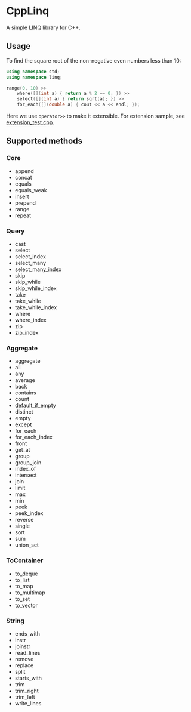 # CppLinq
A simple LINQ library for C++.
## Usage
To find the square root of the non-negative even numbers less than 10:
``` c++
using namespace std;
using namespace linq;

range(0, 10) >>
	where([](int a) { return a % 2 == 0; }) >>
	select([](int a) { return sqrt(a); }) >>
	for_each([](double a) { cout << a << endl; });
```
Here we use `operator>>` to make it extensible.
For extension sample, see [extension_test.cpp](test/extension_test.cpp).
## Supported methods
### Core
* append
* concat
* equals
* equals_weak
* insert
* prepend
* range
* repeat
### Query
* cast
* select
* select_index
* select_many
* select_many_index
* skip
* skip_while
* skip_while_index
* take
* take_while
* take_while_index
* where
* where_index
* zip
* zip_index
### Aggregate
* aggregate
* all
* any
* average
* back
* contains
* count
* default_if_empty
* distinct
* empty
* except
* for_each
* for_each_index
* front
* get_at
* group
* group_join
* index_of
* intersect
* join
* limit
* max
* min
* peek
* peek_index
* reverse
* single
* sort
* sum
* union_set
### ToContainer
* to_deque
* to_list
* to_map
* to_multimap
* to_set
* to_vector
### String
* ends_with
* instr
* joinstr
* read_lines
* remove
* replace
* split
* starts_with
* trim
* trim_right
* trim_left
* write_lines

